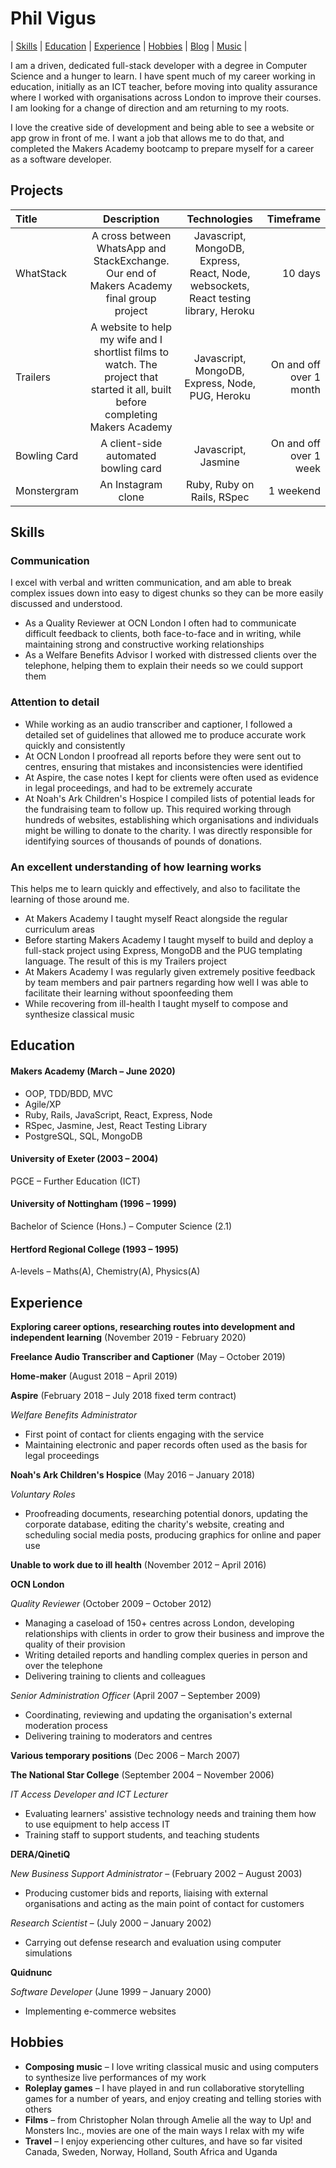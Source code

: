 # Phil Vigus

| [Skills](#Skills) | [Education](#Education) | [Experience](#Experience) | [Hobbies](#Hobbies) | [Blog](https://medium.com/@philvigus) | [Music](https://soundcloud.com/philvigus) |

I am a driven, dedicated full-stack developer with a degree in Computer Science and a hunger to learn. I have spent much of my career working in education, initially as an ICT teacher, before moving into quality assurance where I worked with organisations across London to improve their courses. I am looking for a change of direction and am returning to my roots. 

I love the creative side of development and being able to see a website or app grow in front of me. I want a job that allows me to do that, and completed the Makers Academy bootcamp to prepare myself for a career as a software developer.

## Projects

Title | Description | Technologies | Timeframe
:---|:--------:|:------:|----:
WhatStack | A cross between WhatsApp and StackExchange. Our end of Makers Academy final group project | Javascript, MongoDB, Express, React, Node, websockets, React testing library, Heroku | 10 days
Trailers | A website to help my wife and I shortlist films to watch. The project that started it all, built before completing Makers Academy | Javascript, MongoDB, Express, Node, PUG, Heroku | On and off over 1 month
Bowling Card | A client-side automated bowling card | Javascript, Jasmine | On and off over 1 week
Monstergram | An Instagram clone | Ruby, Ruby on Rails, RSpec | 1 weekend

## Skills

### Communication

I excel with verbal and written communication, and am able to break complex issues down into easy to digest chunks so they can be more easily discussed and understood.

* As a Quality Reviewer at OCN London I often had to communicate difficult feedback to clients, both face-to-face and in writing, while maintaining strong and constructive working relationships
* As a Welfare Benefits Advisor I worked with distressed clients over the telephone, helping them to explain their needs so we could support them

### Attention to detail

* While working as an audio transcriber and captioner, I followed a detailed set of guidelines that allowed me to produce accurate work quickly and consistently
* At OCN London I proofread all reports before they were sent out to centres, ensuring that mistakes and inconsistencies were identified
* At Aspire, the case notes I kept for clients were often used as evidence in legal proceedings, and had to be extremely accurate
* At Noah's Ark Children's Hospice I compiled lists of potential leads for the fundraising team to follow up. This required working through hundreds of websites, establishing which organisations and individuals might be willing to donate to the charity. I was directly responsible for identifying sources of thousands of pounds of donations.

### An excellent understanding of how learning works

This helps me to learn quickly and effectively, and also to facilitate the learning of those around me.

* At Makers Academy I taught myself React alongside the regular curriculum areas
* Before starting Makers Academy I taught myself to build and deploy a full-stack project using Express, MongoDB and the PUG templating language. The result of this is my Trailers project
* At Makers Academy I was regularly given extremely positive feedback by team members and pair partners regarding how well I was able to facilitate their learning without spoonfeeding them
* While recovering from ill-health I taught myself to compose and synthesize classical music

## Education

#### Makers Academy (March – June 2020)

- OOP, TDD/BDD, MVC
- Agile/XP
- Ruby, Rails, JavaScript, React, Express, Node
- RSpec, Jasmine, Jest, React Testing Library
- PostgreSQL, SQL, MongoDB

#### University of Exeter (2003 – 2004)

PGCE  – Further Education (ICT)

#### University of Nottingham (1996 – 1999)

Bachelor of Science (Hons.) – Computer Science (2.1)

#### Hertford Regional College (1993 – 1995)

A-levels – Maths(A), Chemistry(A), Physics(A)

## Experience

**Exploring career options, researching routes into development and independent learning** (November 2019 - February 2020)

**Freelance Audio Transcriber and Captioner** (May – October 2019) 

**Home-maker** (August 2018 – April 2019)

**Aspire** (February 2018 – July 2018 fixed term contract)

*Welfare Benefits Administrator*

- First point of contact for clients engaging with the service
- Maintaining electronic and paper records often used as the basis for legal proceedings

**Noah's Ark Children's Hospice** (May 2016 – January 2018)

*Voluntary Roles*

- Proofreading documents, researching potential donors, updating the corporate database, editing the charity's website, creating and scheduling social media posts, producing graphics for online and paper use

**Unable to work due to ill health** (November 2012 – April 2016)

**OCN London**

*Quality Reviewer* (October 2009 – October 2012)

- Managing a caseload of 150+ centres across London, developing relationships with clients in order to grow their business and improve the quality of their provision
- Writing detailed reports and handling complex queries in person and over the telephone
- Delivering training to clients and colleagues

*Senior Administration Officer* (April 2007 – September 2009)

- Coordinating, reviewing and updating the organisation's external moderation process
- Delivering training to moderators and centres

**Various temporary positions** (Dec 2006 – March 2007)

**The National Star College** (September 2004 – November 2006)

*IT Access Developer and ICT Lecturer*

- Evaluating learners' assistive technology needs and training them how to use equipment to help access IT
- Training staff to support students, and teaching students

**DERA/QinetiQ**

*New Business Support Administrator* – (February 2002 – August 2003)

- Producing customer bids and reports, liaising with external organisations and acting as the main point of contact for customers

*Research Scientist* – (July 2000 – January 2002)

- Carrying out defense research and evaluation using computer simulations

**Quidnunc**

*Software Developer* (June 1999 – January 2000)

- Implementing e-commerce websites

## Hobbies

- **Composing music** – I love writing classical music and using computers to synthesize live performances of my work
- **Roleplay games** – I have played in and run collaborative storytelling games for a number of years, and enjoy creating and telling stories with others
- **Films** – from Christopher Nolan through Amelie all the way to Up! and Monsters Inc., movies are one of the main ways I relax with my wife
- **Travel** – I enjoy experiencing other cultures, and have so far visited Canada, Sweden, Norway, Holland, South Africa and Uganda

